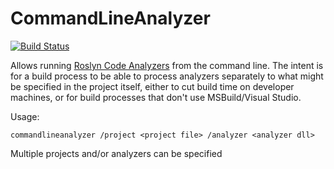 # CommandLineAnalyzer

[![Build Status](https://travis-ci.org/StarRez/CommandLineAnalyzer.svg?branch=master)](https://travis-ci.org/StarRez/CommandLineAnalyzer)

Allows running [Roslyn Code Analyzers](https://github.com/dotnet/roslyn-analyzers) from the command line. The intent is for a build process to be able to process analyzers separately to what might be specified in the project itself, either to cut build time on developer machines, or for build processes that don't use MSBuild/Visual Studio.

Usage:

`commandlineanalyzer /project <project file> /analyzer <analyzer dll>`

Multiple projects and/or analyzers can be specified